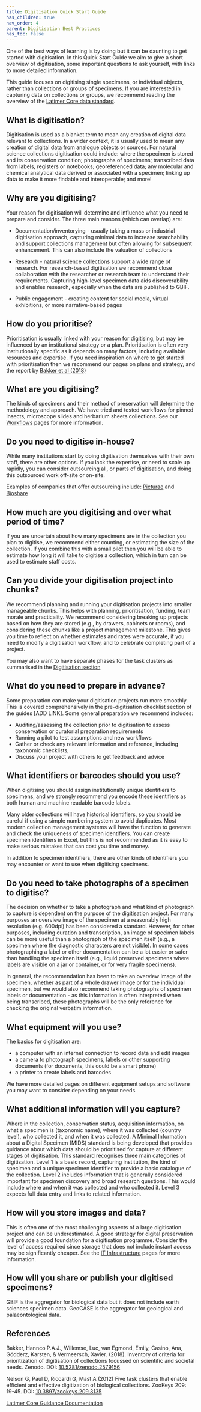 ```yaml
---
title: Digitisation Quick Start Guide
has_children: true
nav_order: 4
parent: Digitisation Best Practices
has_toc: false
---
```


One of the best ways of learning is by doing but it can be daunting to get started with digitisation. In this Quick Start Guide we aim to give a short overview of digitisation, some important questions to ask yourself, with links to more detailed information.

This guide focuses on digitising single specimens, or individual  objects, rather than collections or groups of specimens. If you are interested in capturing data on collections or groups, we recommend reading the overview of the [Latimer Core data standard](https://github.com/tdwg/cd/wiki). 

## What is digitisation?

Digitisation is used as a blanket term to mean any creation of digital data relevant to collections. In a wider context, it is usually used to mean any creation of digital data from analogue objects or sources. For natural science collections digitisation could include: where the specimen is stored and its conservation condition; photographs of specimens; transcribed data from labels, registers or notebooks; georeferenced data; any molecular and chemical analytical data derived or associated with a specimen; linking up data to make it more findable and interoperable; and more!

## Why are you digitising?

Your reason for digitisation will determine and influence what you need to prepare and consider. The three main reasons (which can overlap) are:

* Documentation/inventorying - usually taking a mass or industrial digitisation approach, capturing minimal data to increase searchability and support collections management but often allowing for subsequent enhancement. This can also include the valuation of collections

* Research - natural science collections support a wide range of research. For research-based digitisation we recommend close collaboration with the researcher or research team to understand their requirements. Capturing high-level specimen data aids discoverability and enables research, especially when the data are published to GBIF.

* Public engagement - creating content for social media, virtual exhibitions, or more narrative-based pages

## How do you prioritise?

Prioritisation is usually linked with your reason for digitising, but may be influenced by an institutional strategy or a plan. Prioritisation is often very institutionally specific as it depends on many factors, including available resources and expertise. If you need inspiration on where to get started with prioritisation then we recommend our pages on plans and strategy, and the report by [Bakker et al (2018)](https://doi.org/10.5281/zenodo.2579156)

## What are you digitising?

The kinds of specimens and their method of preservation will determine the methodology and approach. We have tried and tested workflows for pinned insects, microscope slides and herbarium sheets collections. See our [Workflows](https://dissco.github.io/Workflow.html) pages for more information.

## Do you need to digitise in-house?

While many institutions start by doing digitisation themselves with their own staff, there are other options. If you lack the expertise, or need to scale up rapidly, you can consider outsourcing all, or parts of digitisation, and doing this outsourced work off-site or on-site.

Examples of companies that offer outsourcing include: [Picturae](https://picturae.com/en/) and [Bioshare](http://www.bioshare.com/)  

## How much are you digitising and over what period of time?

If you are uncertain about how many specimens are in the collection you plan to digitise, we recommend either counting, or estimating the size of the collection. If you combine this with a small pilot then you will be able to estimate how long it will take to digitise a collection, which in turn can be used to estimate staff costs.


## Can you divide your digitisation project into chunks?

We recommend planning and running your digitisation projects into smaller manageable chunks. This helps with planning, prioritisation, funding, team morale and practicality. We recommend considering breaking up projects based on how they are stored (e.g., by drawers, cabinets or rooms), and considering these chunks like a project management milestone. This gives you time to reflect on whether estimates and rates were accurate, if you need to modify a digitisation workflow, and to celebrate completing part of a project.

You may also want to have separate phases for the task clusters as summarised in the [Digitisation section](https://docs.google.com/document/d/1N-O3E4gvL-lA8cMiBBn21dJafV7Vw9pCGs8rxeOmOn8/edit)

## What do you need to prepare in advance?

Some preparation can make your digitisation projects run more smoothly. This is covered comprehensively in the pre-digitisation checklist section of the guides [ADD LINK].
Some general preparation we recommend includes:
- Auditing/assessing the collection prior to digitisation to assess conservation or curatorial preparation requirements 
- Running a pilot to test assumptions and new workflows
- Gather or check any relevant information and reference, including taxonomic checklists,
- Discuss your project with others to get feedback and advice

## What identifiers or barcodes should you use?

When digitising you should assign institutionally unique identifiers to specimens, and we strongly recommend you encode these identifiers as both human and machine readable barcode labels.

Many older collections will have historical identifiers, so you should be careful if using a simple numbering system to avoid duplicates. Most modern collection management systems will have the function to generate and check the uniqueness of specimen identifiers. You can create specimen identifiers in Excel, but this is not recommended as it is easy to make serious mistakes that can cost you time and money.

In addition to specimen identifiers, there are other kinds of identifiers you may encounter or want to use when digitising specimens.

## Do you need to take photographs of a specimen to digitise?

The decision on whether to take a photograph and what kind of photograph to capture is dependent on the purpose of the digitisation project. For many purposes an overview image of the specimen at a reasonably high resolution (e.g. 600dpi) has been considered a standard. However, for other purposes, including curation and transcription, an image of specimen labels can be more useful than a photograph of the specimen itself (e.g., a specimen where the diagnostic characters are not visible). In some cases photographing a label or other documentation can be a lot easier or safer than handling the specimen itself (e.g., liquid preserved specimens where labels are visible on a jar or container, or for very fragile specimens).

In general, the recommendation has been to take an overview image of the specimen, whether as part of a whole drawer image or for the individual specimen, but we would also recommend taking photographs of specimen labels or documentation - as this information is often interpreted when being transcribed, these photographs will be the only reference for checking the original verbatim information.

## What equipment will you use?

The basics for digitisation are:
- a computer with an internet connection to record data and edit images
- a camera to photograph specimens, labels or other supporting documents (for documents, this could be a smart phone)
- a printer to create labels and barcodes

We have more detailed pages on different equipment setups and software you may want to consider depending on your needs.


## What additional information will you capture?

Where in the collection, conservation status, acquisition information, on what a specimen is (taxonomic name), where it was collected (country level), who collected it, and when it was collected. A Minimal Information about a Digital Specimen (MIDS) standard is being developed that provides guidance about which data should be prioritised for capture at different stages of digitisation. This standard recognises three main categories of digitisation. Level 1 is a basic record, capturing institution, the kind of specimen and a unique specimen identifier to provide a basic catalogue of the collection. Level 2 includes information that is generally considered important for specimen discovery and broad research questions. This would include where and when it was collected and who collected it. Level 3 expects full data entry and links to related information. 

## How will you store images and data?
This is often one of the most challenging aspects of a large digitisation project and can be underestimated. A good strategy for digital preservation will provide a good foundation for a digitisation programme. Consider the level of access required since storage that does not include instant access may be significantly cheaper. See the [IT Infrastructure](https://dissco.github.io/DataManagement/InfrastructureRecs.html) pages for more information.

## How will you share or publish your digitised specimens?

GBIF is the aggregator for biological data but it does not include earth sciences specimen data. GeoCASE is the aggregator for geological and palaeontological data.


## References
Bakker, Hannco P.A.J., Willemse, Luc, van Egmond, Emily, Casino, Ana, Gödderz, Karsten, & Vermeersch, Xavier. (2018). Inventory of criteria for prioritization of digitisation of collections focussed on scientific and societal needs. Zenodo. DOI: [10.5281/zenodo.2579156](https://doi.org/10.5281/zenodo.2579156)

Nelson G, Paul D, Riccardi G, Mast A (2012) Five task clusters that enable efficient and effective digitization of biological collections. ZooKeys 209: 19-45. DOI: [10.3897/zookeys.209.3135](https://doi.org/10.3897/zookeys.209.3135)  

[Latimer Core Guidance Documentation](https://github.com/tdwg/cd/wiki)


